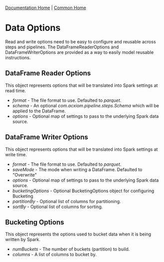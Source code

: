 [Documentation Home](../../docs/readme.md) | [Common Home](../readme.md)

# Data Options
Read and write options need to be easy to configure and reusable across steps and pipelines. The DataFrameReaderOptions
and DataFrameWriterOptions are provided as a way to easily model reusable instructions.

## DataFrame Reader Options
This object represents options that will be translated into Spark settings at read time.

* *format* - The file format to use. Defaulted to _parquet_.
* *schema* - An optional _com.acxiom.pipeline.steps.Schema_ which will be applied to the DataFrame.
* *options* - Optional map of settings to pass to the underlying Spark data source.
## DataFrame Writer Options
This object represents options that will be translated into Spark settings at write time.

* *format* - The file format to use. Defaulted to _parquet_.
* *saveMode* - The mode when writing a DataFrame. Defaulted to "Overwrite"
* *options* - Optional map of settings to pass to the underlying Spark data source.
* *bucketingOptions* - Optional BucketingOptions object for configuring Bucketing
* *partitionBy* - Optional list of columns for partitioning.
* *sortBy* - Optional list of columns for sorting.
## Bucketing Options
This object represents the options used to bucket data when it is being written by Spark.

* *numBuckets* - The number of buckets (partition) to build.
* *columns* - A list of columns to bucket by.
